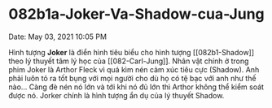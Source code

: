 # 082b1a-Joker-Va-Shadow-cua-Jung

Date: May 03, 2021 10:05 PM

Hình tượng **Joker** là điển hình tiêu biểu cho hình tượng [[082b1-Shadow]] theo lý thuyết tâm lý học của [[082-Carl-Jung]]. Nhân vật chính ở trong phim Joker là Arthor Fleck vì quá kìm nén cảm xúc tiêu cực (Shadow). Anh phải luôn tỏ ra tốt bụng với mọi người cho dù họ có tệ bạc với anh như thế nào... Càng đè nén nó lớn và tới khi nó đủ lớn thì Arthor không thể kiểm soát được nó. Jorker chính là hình tượng ẩn dụ của lý thuyết Shadow.
